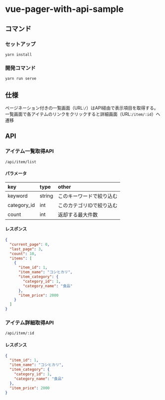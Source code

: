 # vue-pager-with-api-sample

## コマンド

### セットアップ

```
yarn install
```

### 開発コマンド

```
yarn run serve
```

## 仕様

ページネーション付きの一覧画面（URL:`/`）はAPI経由で表示項目を取得する。一覧画面で各アイテムのリンクをクリックすると詳細画面（URL:`/item/:id`）へ遷移

## API

### アイテム一覧取得API

`/api/item/list`

#### パラメータ

|key|type|other|
|:----|:----|:----|
|keyword|string|このキーワードで絞り込む|
|category_id|int|このカテゴリIDで絞り込む|
|count|int|返却する最大件数|

#### レスポンス

```json
{
  "current_page": 0,
  "last_page": 3,
  "count": 10,
  "items": [
    {
      "item_id": 1,
      "item_name": "コシヒカリ",
      "item_category": {
        "category_id": 1,
        "category_name": "食品"
      },
      "item_price": 2000
    }
  ]
}
```

### アイテム詳細取得API

`/api/item/:id`

#### レスポンス

```json
{
  "item_id": 1,
  "item_name": "コシヒカリ",
  "item_category": {
    "category_id": 1,
    "category_name": "食品"
  },
  "item_price": 2000
}
```
